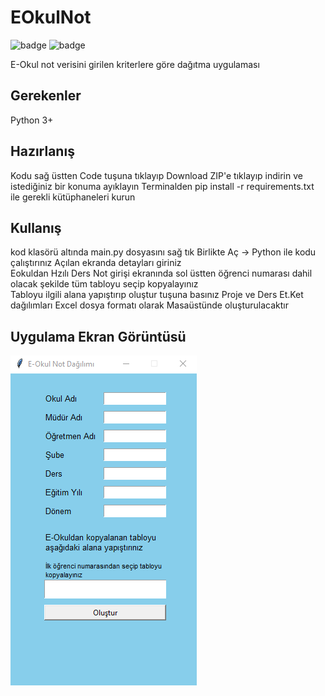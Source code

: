 # EOkulNot

![badge](https://img.shields.io/static/v1?label=KOD&message=ÇALIŞIYOR&color=green&style=for-the-badge&logo=appveyor)
![badge](https://img.shields.io/static/v1?label=UYGULAMA&message=ÇALIŞMIYOR&color=red&style=for-the-badge&logo=appveyor)

E-Okul not verisini girilen kriterlere göre dağıtma uygulaması

## Gerekenler

Python 3+

## Hazırlanış

Kodu sağ üstten Code tuşuna tıklayıp Download ZIP'e tıklayıp indirin ve istediğiniz bir konuma ayıklayın
Terminalden pip install -r requirements.txt ile gerekli kütüphaneleri kurun

## Kullanış

kod klasörü altında main.py dosyasını sağ tık Birlikte Aç -> Python ile kodu çalıştırınız
Açılan ekranda detayları giriniz  
Eokuldan Hzılı Ders Not girişi ekranında sol üstten öğrenci numarası dahil olacak şekilde tüm tabloyu seçip kopyalayınız  
Tabloyu ilgili alana yapıştırıp oluştur tuşuna basınız
Proje ve Ders Et.Ket dağılımları Excel dosya formatı olarak Masaüstünde oluşturulacaktır

## Uygulama Ekran Görüntüsü

![uygulama resmi](./imgs/pic1.PNG)
